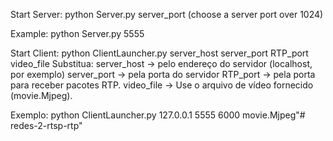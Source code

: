 Start Server:
python Server.py server_port (choose a server port over 1024)

Example:
python Server.py 5555

Start Client:
python ClientLauncher.py server_host server_port RTP_port video_file
Substitua:
server_host -> pelo endereço do servidor (localhost, por exemplo)
server_port -> pela porta do servidor
RTP_port    -> pela porta para receber pacotes RTP. 
video_file  -> Use o arquivo de vídeo fornecido (movie.Mjpeg).

Exemplo:
python ClientLauncher.py 127.0.0.1 5555 6000 movie.Mjpeg"# redes-2-rtsp-rtp" 
